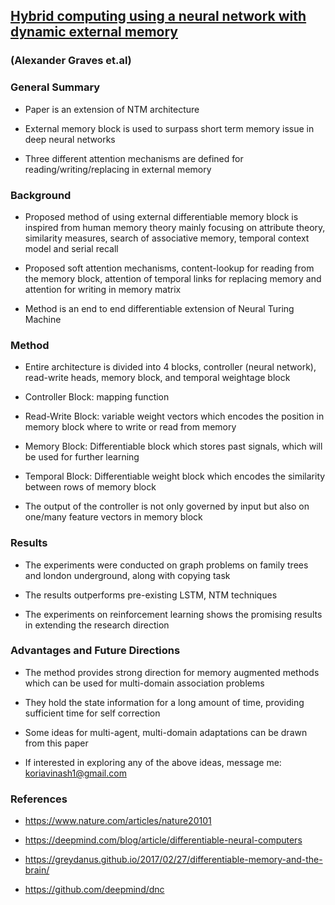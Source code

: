 
## [Hybrid computing using a neural network with dynamic external memory](https://www.nature.com/articles/nature20101)

### (Alexander Graves et.al)


### General Summary

+ Paper is an extension of NTM architecture

+ External memory block is used to surpass short term memory issue in deep neural networks

+ Three different attention mechanisms are defined for reading/writing/replacing in external memory

### Background

+ Proposed method of using external differentiable memory block is inspired from human memory theory mainly focusing on attribute theory, similarity measures, search of associative memory, temporal context model and serial recall

+ Proposed soft attention mechanisms, content-lookup for reading from the memory block, attention of temporal links for replacing memory and attention for writing in memory matrix

+ Method is an end to end differentiable extension of Neural Turing Machine

### Method

+ Entire architecture is divided into 4 blocks, controller (neural network), read-write heads, memory block, and temporal weightage block

+ Controller Block: mapping function

+ Read-Write Block: variable weight vectors which encodes the position in memory block where to write or read from memory

+ Memory Block: Differentiable block which stores past signals, which will be used for further learning

+ Temporal Block: Differentiable weight block which encodes the similarity between rows of memory block

+ The output of the controller is not only governed by input but also on one/many feature vectors in memory block


### Results

+ The experiments were conducted on graph problems on family trees and london underground, along with copying task
 
+ The results outperforms pre-existing LSTM, NTM techniques

+ The experiments on reinforcement learning shows the promising results in extending the research direction


### Advantages and Future Directions

+ The method provides strong direction for memory augmented methods which can be used for multi-domain association problems

+ They hold the state information for a long amount of time, providing sufficient time for self correction

+ Some ideas for multi-agent, multi-domain adaptations can be drawn from this paper

+ If interested in exploring any of the above ideas, message me: koriavinash1@gmail.com


### References

+ https://www.nature.com/articles/nature20101

+ https://deepmind.com/blog/article/differentiable-neural-computers

+ https://greydanus.github.io/2017/02/27/differentiable-memory-and-the-brain/

+ https://github.com/deepmind/dnc


```python

```
